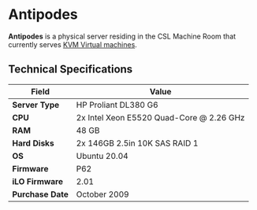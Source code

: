 # Antipodes

**Antipodes** is a physical server residing in the CSL Machine Room that currently serves [KVM Virtual machines](../../technologies/virtualization-stack/).

## Technical Specifications

| Field             | Value                                    |
| ----------------- | ---------------------------------------- |
| **Server Type**   | HP Proliant DL380 G6                     |
| **CPU**           | 2x Intel Xeon E5520 Quad-Core @ 2.26 GHz |
| **RAM**           | 48 GB                                    |
| **Hard Disks**    | 2x 146GB 2.5in 10K SAS RAID 1            |
| **OS**            | Ubuntu 20.04                             |
| **Firmware**      | P62                                      |
| **iLO Firmware**  | 2.01                                     |
| **Purchase Date** | October 2009                             |
